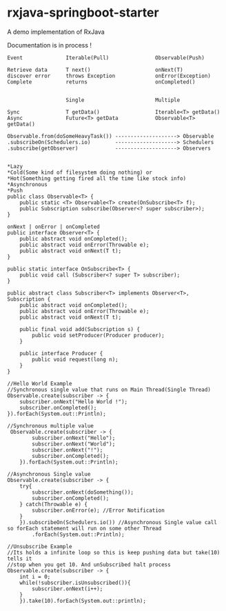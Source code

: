 # rxjava-springboot-starter
A demo implementation of RxJava

Documentation is in process !

    Event              Iterable(Pull)               Observable(Push)

    Retrieve data      T next()                     onNext(T)
    discover error     throws Exception             onError(Exception)
    Complete           returns                      onCompleted()


                       Single                       Multiple

    Sync               T getData()                  Iterable<T> getData()
    Async              Future<T> getData            Observable<T> getData()

    Observable.from(doSomeHeavyTask()) --------------------> Observable
    .subscribeOn(Schedulers.io)        --------------------> Schedulers
    .subscribe(getObserver)            --------------------> Observers


    *Lazy
    *Cold(Some kind of filesystem doing nothing) or
    *Hot(Something getting fired all the time like stock info)
    *Asynchronous
    *Push
    public class Observable<T> {
        public static <T> Observable<T> create(OnSubscribe<T> f);
        public Subscription subscribe(Observer<? super subscriber>);
    }

    onNext | onError | onCompleted
    public interface Observer<T> {
        public abstract void onCompleted();
        public abstract void onError(Throwable e);
        public abstract void onNext(T t);
    }

    public static interface OnSubscribe<T> {
        public void call (Subscriber<? super T> subscriber);
    }

    public abstract class Subscriber<T> implements Observer<T>, Subscription {
        public abstract void onCompleted();
        public abstract void onError(Throwable e);
        public abstract void onNext(T t);

        public final void add(Subscription s) {
            public void setProducer(Producer producer);
        }

        public interface Producer {
            public void request(long n);
        }
    }

    //Hello World Example
    //Synchronous single value that runs on Main Thread(Single Thread)
    Observable.create(subscriber -> {
        subscriber.onNext("Hello World !");
        subscriber.onCompleted();
    }).forEach(System.out::Println);

    //Synchronous multiple value
     Observable.create(subscriber -> {
            subscriber.onNext("Hello");
            subscriber.onNext("World");
            subscriber.onNext("!");
            subscriber.onCompleted();
        }).forEach(System.out::Println);

    //Asynchronous Single value
    Observable.create(subscriber -> {
        try{
            subscriber.onNext(doSomething());
            subscriber.onCompleted();
        } catch(Throwable e) {
            subscriber.onError(e); //Error Notification
        }
        }).subscribeOn(Schedulers.io()) //Asynchronous Single value call so forEach statement will run on some other Thread
            .forEach(System.out::Println);

    //Unsubscribe Example
    //Its holds a infinite loop so this is keep pushing data but take(10) tells it
    //stop when you get 10. And unSubscribed halt process
    Observable.create(subscriber -> {
        int i = 0;
        while(!subscriber.isUnsubscribed()){
            subscriber.onNext(i++);
        }
        }).take(10).forEach(System.out::println);
